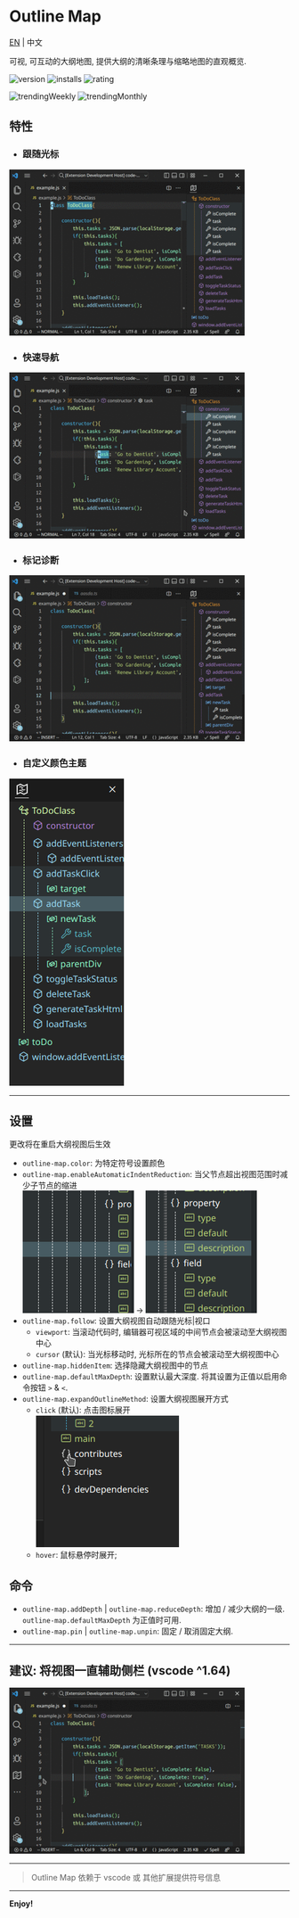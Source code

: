 # Outline Map

[EN](README.md) | 中文

可视, 可互动的大纲地图, 提供大纲的清晰条理与缩略地图的直观概览. 

![version](https://vsmarketplacebadge.apphb.com/version/Gerrnperl.outline-map.svg?color=8bf7c7&style=flat-square&logo=visualstudio)
![installs](https://vsmarketplacebadge.apphb.com/installs/Gerrnperl.outline-map.svg?color=56b6c2&style=flat-square&logo=visualstudiocode)
![rating](https://vsmarketplacebadge.apphb.com/rating-star/Gerrnperl.outline-map.svg?color=97dbf3&style=flat-square)

![trendingWeekly](https://vsmarketplacebadge.apphb.com/trending-weekly/Gerrnperl.outline-map.svg?color=8bf79c&style=flat-square)
![trendingMonthly](https://vsmarketplacebadge.apphb.com/trending-monthly/Gerrnperl.outline-map.svg?color=48bfea&style=flat-square)

## 特性

- ### 跟随光标
![Follow the cursor](images/follow-cursor.gif)
- ### 快速导航
![Quick navigation](images/quick-navigation.gif)
- ### 标记诊断
![Flag diagnostics](images/flag-diagnostics.gif)
- ### 自定义颜色主题
![Color customization](images/color-customization.png)

---

## 设置
更改将在重启大纲视图后生效
- `outline-map.color`: 为特定符号设置颜色
- `outline-map.enableAutomaticIndentReduction`: 当父节点超出视图范围时减少子节点的缩进<br/>![no-reduceIndent](images/no-reduceIndent.png) -> ![reduceIndent](images/reduceIndent.png)
- `outline-map.follow`: 设置大纲视图自动跟随光标|视口
	- `viewport`: 当滚动代码时, 编辑器可视区域的中间节点会被滚动至大纲视图中心
	- `cursor` (默认): 当光标移动时, 光标所在的节点会被滚动至大纲视图中心
- `outline-map.hiddenItem`: 选择隐藏大纲视图中的节点
- `outline-map.defaultMaxDepth`: 设置默认最大深度.  将其设置为正值以启用命令按钮 `>` & `<`.
- `outline-map.expandOutlineMethod`: 设置大纲视图展开方式
  - `click` (默认): 点击图标展开<br/>
  ![click-expand](images/click-expand.gif)
  - `hover`: 鼠标悬停时展开;

## 命令
- `outline-map.addDepth` | `outline-map.reduceDepth`: 增加 / 减少大纲的一级. `outline-map.defaultMaxDepth` 为正值时可用.
- `outline-map.pin` | `outline-map.unpin`: 固定 / 取消固定大纲.

---

## 建议: 将视图一直辅助侧栏 (vscode ^1.64)
![Initialize settings](images/init.gif)

---

> Outline Map 依赖于 vscode 或 其他扩展提供符号信息

---

**Enjoy!**
